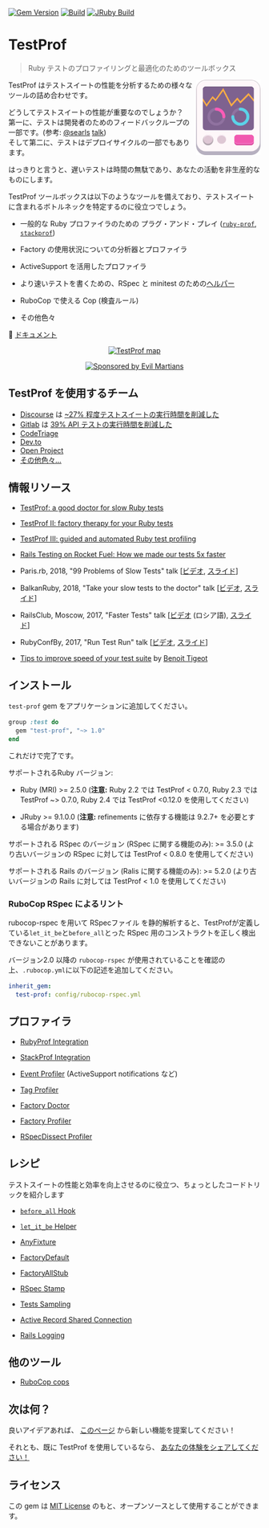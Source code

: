 [![Gem Version](https://badge.fury.io/rb/test-prof.svg)](https://rubygems.org/gems/test-prof) [![Build](https://github.com/test-prof/test-prof/workflows/Build/badge.svg)](https://github.com/test-prof/test-prof/actions)
[![JRuby Build](https://github.com/test-prof/test-prof/workflows/JRuby%20Build/badge.svg)](https://github.com/test-prof/test-prof/actions)

# TestProf

> Ruby テストのプロファイリングと最適化のためのツールボックス

<img align="right" height="150" width="129"
     title="TestProf logo" class="home-logo" src="./assets/images/logo.svg">

TestProf はテストスイートの性能を分析するための様々なツールの詰め合わせです。

どうしてテストスイートの性能が重要なのでしょうか？  
第一に、テストは開発者のためのフィードバックループの一部です。(参考: [@searls](https://github.com/searls) [talk](https://vimeo.com/145917204))  
そして第二に、テストはデプロイサイクルの一部でもあります。  

はっきりと言うと、遅いテストは時間の無駄であり、あなたの活動を非生産的なものにします。

TestProf ツールボックスは以下のようなツールを備えており、テストスイートに含まれるボトルネックを特定するのに役立つでしょう。

- 一般的な Ruby プロファイラのための プラグ・アンド・プレイ ([`ruby-prof`](https://github.com/ruby-prof/ruby-prof), [`stackprof`](https://github.com/tmm1/stackprof))

- Factory の使用状況についての分析器とプロファイラ

- ActiveSupport を活用したプロファイラ

- より速いテストを書くための、RSpec と minitest のための[ヘルパー](#recipes)

- RuboCop で使える Cop (検査ルール)

- その他色々

📑 [ドキュメント](https://test-prof.evilmartians.io)

<p align="center">
  <a href="http://bit.ly/test-prof-map-v1">
    <img src="/assets/images/coggle.png" alt="TestProf map" width="738">
  </a>
</p>

<p align="center">
  <a href="https://evilmartians.com/?utm_source=test-prof">
    <img src="https://evilmartians.com/badges/sponsored-by-evil-martians.svg"
         alt="Sponsored by Evil Martians" width="236" height="54">
  </a>
</p>

## TestProf を使用するチーム

- [Discourse](https://github.com/discourse/discourse) は [~27% 程度テストスイートの実行時間を削減した](https://twitter.com/samsaffron/status/1125602558024699904)
- [Gitlab](https://gitlab.com/gitlab-org/gitlab-ce) は [39% API テストの実行時間を削減した](https://gitlab.com/gitlab-org/gitlab-ce/merge_requests/14370)
- [CodeTriage](https://github.com/codetriage/codetriage)
- [Dev.to](https://github.com/thepracticaldev/dev.to)
- [Open Project](https://github.com/opf/openproject)
- [その他色々...](https://github.com/test-prof/test-prof/issues/73)

## 情報リソース

- [TestProf: a good doctor for slow Ruby tests](https://evilmartians.com/chronicles/testprof-a-good-doctor-for-slow-ruby-tests)

- [TestProf II: factory therapy for your Ruby tests](https://evilmartians.com/chronicles/testprof-2-factory-therapy-for-your-ruby-tests-rspec-minitest)

- [TestProf III: guided and automated Ruby test profiling](https://evilmartians.com/chronicles/test-prof-3-guided-and-automated-ruby-test-profiling)

- [Rails Testing on Rocket Fuel: How we made our tests 5x faster](https://www.zerogravity.co.uk/blog/ruby-on-rails-slow-tests)

- Paris.rb, 2018, "99 Problems of Slow Tests" talk [[ビデオ](https://www.youtube.com/watch?v=eDMZS_fkRtk), [スライド](https://speakerdeck.com/palkan/paris-dot-rb-2018-99-problems-of-slow-tests)]

- BalkanRuby, 2018, "Take your slow tests to the doctor" talk [[ビデオ](https://www.youtube.com/watch?v=rOcrme82vC8), [スライド](https://speakerdeck.com/palkan/balkanruby-2018-take-your-slow-tests-to-the-doctor)]

- RailsClub, Moscow, 2017, "Faster Tests" talk [[ビデオ](https://www.youtube.com/watch?v=8S7oHjEiVzs) (ロシア語), [スライド](https://speakerdeck.com/palkan/railsclub-moscow-2017-faster-tests)]

- RubyConfBy, 2017, "Run Test Run" talk [[ビデオ](https://www.youtube.com/watch?v=q52n4p0wkIs), [スライド](https://speakerdeck.com/palkan/rubyconfby-minsk-2017-run-test-run)]

- [Tips to improve speed of your test suite](https://medium.com/appaloosa-store-engineering/tips-to-improve-speed-of-your-test-suite-8418b485205c) by [Benoit Tigeot](https://github.com/benoittgt)

## インストール

`test-prof` gem をアプリケーションに追加してください。

```ruby
group :test do
  gem "test-prof", "~> 1.0"
end
```

これだけで完了です。

サポートされるRuby バージョン:

- Ruby (MRI) >= 2.5.0 (**注意:** Ruby 2.2 では TestProf < 0.7.0, Ruby 2.3 では TestProf ~> 0.7.0, Ruby 2.4 では TestProf <0.12.0 を使用してください)

- JRuby >= 9.1.0.0 (**注意:** refinements に依存する機能は 9.2.7+ を必要とする場合があります)

サポートされる RSpec のバージョン (RSpec に関する機能のみ): >= 3.5.0 (より古いバージョンの RSpec に対しては TestProf < 0.8.0 を使用してください)

サポートされる Rails のバージョン (Ralis に関する機能のみ): >= 5.2.0 (より古いバージョンの Rails に対しては TestProf < 1.0 を使用してください)

### RuboCop RSpec によるリント

rubocop-rspec を用いて RSpecファイル を静的解析すると、TestProfが定義している`let_it_be`と`before_all`とった RSpec 用のコンストラクトを正しく検出できないことがあります。

バージョン2.0 以降の `rubocop-rspec` が使用されていることを確認の上、`.rubocop.yml`に以下の記述を追加してください。

```yaml
inherit_gem:
  test-prof: config/rubocop-rspec.yml
```

## プロファイラ

- [RubyProf Integration](./profilers/ruby_prof.md)

- [StackProf Integration](./profilers/stack_prof.md)

- [Event Profiler](./profilers/event_prof.md) (ActiveSupport notifications など)

- [Tag Profiler](./profilers/tag_prof.md)

- [Factory Doctor](./profilers/factory_doctor.md)

- [Factory Profiler](./profilers/factory_prof.md)

- [RSpecDissect Profiler](./profilers/rspec_dissect.md)

## レシピ

テストスイートの性能と効率を向上させるのに役立つ、ちょっとしたコードトリックを紹介します

- [`before_all` Hook](./recipes/before_all.md)

- [`let_it_be` Helper](./recipes/let_it_be.md)

- [AnyFixture](./recipes/any_fixture.md)

- [FactoryDefault](./recipes/factory_default.md)

- [FactoryAllStub](./recipes/factory_all_stub.md)

- [RSpec Stamp](./recipes/rspec_stamp.md)

- [Tests Sampling](./recipes/tests_sampling.md)

- [Active Record Shared Connection](./recipes/active_record_shared_connection.md)

- [Rails Logging](./recipes/logging.md)

## 他のツール

- [RuboCop cops](./misc/rubocop.md)

## 次は何？

良いアイデアあれば、 [このページ](https://github.com/test-prof/test-prof/discussions) から新しい機能を提案してください！

それとも、既に TestProf を使用しているなら、 [あなたの体験をシェアしてください！](https://github.com/test-prof/test-prof/discussions/73)

## ライセンス

この gem は [MIT License](http://opensource.org/licenses/MIT) のもと、オープンソースとして使用することができます。
